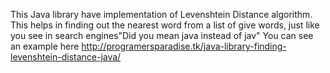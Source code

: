 This Java library have implementation of Levenshtein Distance algorithm.
This helps in finding out the nearest word from a list of give words, just like you see in search engines"Did you mean java instead of jav"
You can see an example here http://programersparadise.tk/java-library-finding-levenshtein-distance-java/